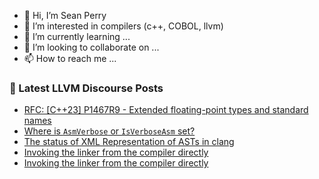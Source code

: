 - 👋 Hi, I’m Sean Perry
- 👀 I’m interested in compilers (c++, COBOL, llvm)
- 🌱 I’m currently learning ...
- 💞️ I’m looking to collaborate on ...
- 📫 How to reach me ...

<!---
s66perry/s66perry is a ✨ special ✨ repository because its `README.md` (this file) appears on your GitHub profile.
You can click the Preview link to take a look at your changes.
--->
### 📕 Latest LLVM Discourse Posts

<!-- DISCOURSE-LLVM:START -->
- [RFC: [C++23] P1467R9 - Extended floating-point types and standard names](https://discourse.llvm.org/t/rfc-c-23-p1467r9-extended-floating-point-types-and-standard-names/70033#post_9)
- [Where is `AsmVerbose` or `IsVerboseAsm` set?](https://discourse.llvm.org/t/where-is-asmverbose-or-isverboseasm-set/70138#post_1)
- [The status of XML Representation of ASTs in clang](https://discourse.llvm.org/t/the-status-of-xml-representation-of-asts-in-clang/70130#post_2)
- [Invoking the linker from the compiler directly](https://discourse.llvm.org/t/invoking-the-linker-from-the-compiler-directly/70133#post_12)
- [Invoking the linker from the compiler directly](https://discourse.llvm.org/t/invoking-the-linker-from-the-compiler-directly/70133#post_11)
<!-- DISCOURSE-LLVM:END -->
